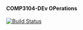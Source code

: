#### COMP3104-DEv OPerations

[![Build Status](https://app.travis-ci.com/jungleGary/Comp3104.svg?branch=main)](https://app.travis-ci.com/jungleGary/Comp3104)

